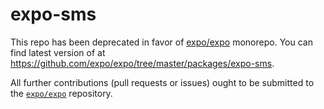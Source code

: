 # expo-sms

This repo has been deprecated in favor of [expo/expo](https://github.com/expo/expo) monorepo. You can find latest version of  at https://github.com/expo/expo/tree/master/packages/expo-sms.

All further contributions (pull requests or issues) ought to be submitted to the [`expo/expo`](https://github.com/expo/expo) repository.
